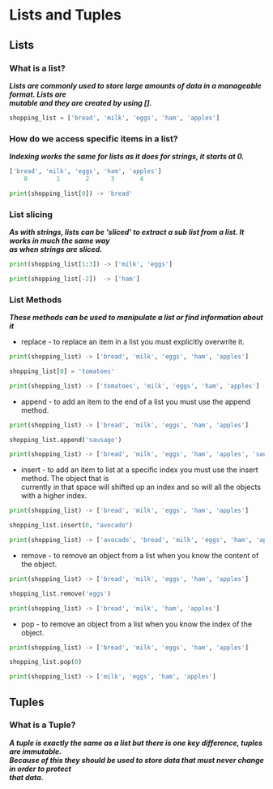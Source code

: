 # Lists and Tuples  

## Lists
### What is a list?  
  ***Lists are commonly used to store large amounts of data in a manageable format. Lists are***  
  ***mutable and they are created by using [].***  
```python
shopping_list = ['bread', 'milk', 'eggs', 'ham', 'apples']
```  

### How do we access specific items in a list?  
  ***Indexing works the same for lists as it does for strings, it starts at 0.***  
```python
['bread', 'milk', 'eggs', 'ham', 'apples']
    0        1       2      3       4

print(shopping_list[0]) -> 'bread'
```  
### List slicing  
  ***As with strings, lists can be 'sliced' to extract a sub list from a list. It works in much the same way***  
  ***as when strings are sliced.***  
```python
print(shopping_list[1:3]) -> ['milk', 'eggs']

print(shopping_list[-2])  -> ['ham']
```  
   
### List Methods  
  ***These methods can be used to manipulate a list or find information about it***  
* replace - to replace an item in a list you must explicitly overwrite it.  
```python
print(shopping_list) -> ['bread', 'milk', 'eggs', 'ham', 'apples']

shopping_list[0] = 'tomatoes'

print(shopping_list) -> ['tomatoes', 'milk', 'eggs', 'ham', 'apples']
```  
* append - to add an item to the end of a list you must use the append method.  
```python
print(shopping_list) -> ['bread', 'milk', 'eggs', 'ham', 'apples']

shopping_list.append('sausage')

print(shopping_list) -> ['bread', 'milk', 'eggs', 'ham', 'apples', 'sausage']
```  
* insert - to add an item to list at a specific index you must use the insert method. The object that is  
currently in that space will shifted up an index and so will all the objects with a higher index.  
```python
print(shopping_list) -> ['bread', 'milk', 'eggs', 'ham', 'apples']

shopping_list.insert(0, "avocado")

print(shopping_list) -> ['avocado', 'bread', 'milk', 'eggs', 'ham', 'apples']
```
* remove - to remove an object from a list when you know the content of the object.  
```python
print(shopping_list) -> ['bread', 'milk', 'eggs', 'ham', 'apples']

shopping_list.remove('eggs')

print(shopping_list) -> ['bread', 'milk', 'ham', 'apples']
```  
* pop - to remove an object from a list when you know the index of the object.  
```python
print(shopping_list) -> ['bread', 'milk', 'eggs', 'ham', 'apples']

shopping_list.pop(0)

print(shopping_list) -> ['milk', 'eggs', 'ham', 'apples']
```  

## Tuples  
### What is a Tuple?  
  ***A tuple is exactly the same as a list but there is one key difference, tuples are immutable.***  
  ***Because of this they should be used to store data that must never change in order to protect***  
  ***that data.***  
  